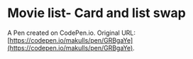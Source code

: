 # Movie list- Card and list swap

A Pen created on CodePen.io. Original URL: [https://codepen.io/makulls/pen/GRBgaYe](https://codepen.io/makulls/pen/GRBgaYe).

